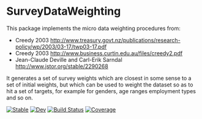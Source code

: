 # SurveyDataWeighting

This package implements the micro data weighting procedures from:

* Creedy 2003 http://www.treasury.govt.nz/publications/research-policy/wp/2003/03-17/twp03-17.pdf
* Creedy 2003  http://www.business.curtin.edu.au/files/creedy2.pdf
* Jean-Claude Deville and Carl-Erik Sarndal http://www.jstor.org/stable/2290268

It generates a set of survey weights which are closest in some sense to a set of initial weights, but which
can be used to weight the dataset so as to hit a set of targets, for example for genders, age ranges
employment types and so on.

[![Stable](https://img.shields.io/badge/docs-stable-blue.svg)](https://grahamstark.github.io/SurveyDataWeighting.jl/stable)
[![Dev](https://img.shields.io/badge/docs-dev-blue.svg)](https://grahamstark.github.io/SurveyDataWeighting.jl/dev)
[![Build Status](https://travis-ci.com/grahamstark/SurveyDataWeighting.jl.svg?branch=master)](https://travis-ci.com/grahamstark/SurveyDataWeighting.jl)
[![Coverage](https://codecov.io/gh/grahamstark/SurveyDataWeighting.jl/branch/master/graph/badge.svg)](https://codecov.io/gh/grahamstark/SurveyDataWeighting.jl)
